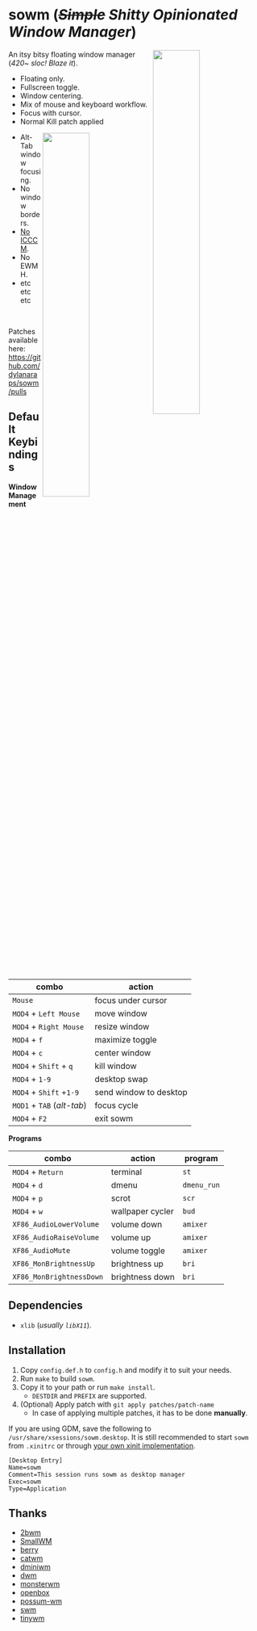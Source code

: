 # sowm (_~~Simple~~ Shitty Opinionated Window Manager_)

<a href="https://user-images.githubusercontent.com/42818929/91505435-dfde8d00-e8cf-11ea-9400-a14acf8f28c5.png"><img src="https://user-images.githubusercontent.com/42818929/91505435-dfde8d00-e8cf-11ea-9400-a14acf8f28c5.png" width="43%" align="right"></a>

An itsy bitsy floating window manager (_420~ sloc! Blaze it_).

- Floating only.
- Fullscreen toggle.
- Window centering.
- Mix of mouse and keyboard workflow.
- Focus with cursor.
- Normal Kill patch applied

<a href="https://user-images.githubusercontent.com/42818929/91505431-db19d900-e8cf-11ea-86bd-65f8b1096452.png"><img src="https://user-images.githubusercontent.com/42818929/91505431-db19d900-e8cf-11ea-86bd-65f8b1096452.png" width="43%" align="right"></a>

- Alt-Tab window focusing.
- No window borders.
- [No ICCCM](https://web.archive.org/web/20190617214524/https://raw.githubusercontent.com/kfish/xsel/1a1c5edf0dc129055f7764c666da2dd468df6016/rant.txt).
- No EWMH.
- etc etc etc

<br>

Patches available here: https://github.com/dylanaraps/sowm/pulls

## Default Keybindings

**Window Management**

| combo                      | action                 |
| -------------------------- | ---------------------- |
| `Mouse`                    | focus under cursor     |
| `MOD4` + `Left Mouse`      | move window            |
| `MOD4` + `Right Mouse`     | resize window          |
| `MOD4` + `f`               | maximize toggle        |
| `MOD4` + `c`               | center window          |
| `MOD4` + `Shift` + `q`     | kill window            |
| `MOD4` + `1-9`             | desktop swap           |
| `MOD4` + `Shift` +`1-9`    | send window to desktop |
| `MOD1` + `TAB` (_alt-tab_) | focus cycle            |
| `MOD4` + `F2`              | exit sowm              |

**Programs**

| combo                    | action           | program     |
| ------------------------ | ---------------- | ----------- |
| `MOD4` + `Return`        | terminal         | `st`        |
| `MOD4` + `d`             | dmenu            | `dmenu_run` |
| `MOD4` + `p`             | scrot            | `scr`       |
| `MOD4` + `w`             | wallpaper cycler | `bud`       |
| `XF86_AudioLowerVolume`  | volume down      | `amixer`    |
| `XF86_AudioRaiseVolume`  | volume up        | `amixer`    |
| `XF86_AudioMute`         | volume toggle    | `amixer`    |
| `XF86_MonBrightnessUp`   | brightness up    | `bri`       |
| `XF86_MonBrightnessDown` | brightness down  | `bri`       |

## Dependencies

- `xlib` (_usually `libX11`_).

## Installation

1. Copy `config.def.h` to `config.h` and modify it to suit your needs.
2. Run `make` to build `sowm`.
3. Copy it to your path or run `make install`.
   - `DESTDIR` and `PREFIX` are supported.
4. (Optional) Apply patch with `git apply patches/patch-name`
   - In case of applying multiple patches, it has to be done **manually**.

If you are using GDM, save the following to `/usr/share/xsessions/sowm.desktop`. It is still recommended to start `sowm` from `.xinitrc` or through
[your own xinit implementation](https://github.com/dylanaraps/bin/blob/dfd9a9ff4555efb1cc966f8473339f37d13698ba/x).

```
[Desktop Entry]
Name=sowm
Comment=This session runs sowm as desktop manager
Exec=sowm
Type=Application
```

## Thanks

- [2bwm](https://github.com/venam/2bwm)
- [SmallWM](https://github.com/adamnew123456/SmallWM)
- [berry](https://github.com/JLErvin/berry)
- [catwm](https://github.com/pyknite/catwm)
- [dminiwm](https://github.com/moetunes/dminiwm)
- [dwm](https://dwm.suckless.org)
- [monsterwm](https://github.com/c00kiemon5ter/monsterwm)
- [openbox](https://github.com/danakj/openbox)
- [possum-wm](https://github.com/duckinator/possum-wm)
- [swm](https://github.com/dcat/swm)
- [tinywm](http://incise.org/tinywm.html)

